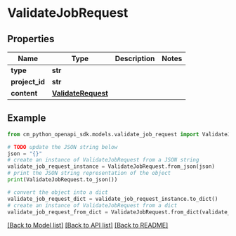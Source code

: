 # ValidateJobRequest


## Properties

Name | Type | Description | Notes
------------ | ------------- | ------------- | -------------
**type** | **str** |  | 
**project_id** | **str** |  | 
**content** | [**ValidateRequest**](ValidateRequest.md) |  | 

## Example

```python
from cm_python_openapi_sdk.models.validate_job_request import ValidateJobRequest

# TODO update the JSON string below
json = "{}"
# create an instance of ValidateJobRequest from a JSON string
validate_job_request_instance = ValidateJobRequest.from_json(json)
# print the JSON string representation of the object
print(ValidateJobRequest.to_json())

# convert the object into a dict
validate_job_request_dict = validate_job_request_instance.to_dict()
# create an instance of ValidateJobRequest from a dict
validate_job_request_from_dict = ValidateJobRequest.from_dict(validate_job_request_dict)
```
[[Back to Model list]](../README.md#documentation-for-models) [[Back to API list]](../README.md#documentation-for-api-endpoints) [[Back to README]](../README.md)


